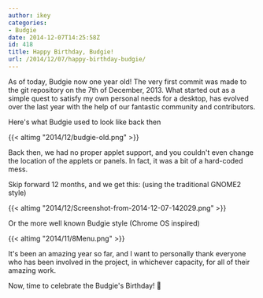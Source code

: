 ```yaml
---
author: ikey
categories:
- Budgie
date: 2014-12-07T14:25:58Z
id: 418
title: Happy Birthday, Budgie!
url: /2014/12/07/happy-birthday-budgie/
---
```


As of today, Budgie now one year old! The very first commit was made to the git repository on the 7th of December, 2013. What started out as a simple quest to satisfy 
my own personal needs for a desktop, has evolved over the last year with the help of our fantastic community and contributors.

Here's what Budgie used to look like back then

{{< altimg "2014/12/budgie-old.png" >}}

Back then, we had no proper applet support, and you couldn't even change the location of the applets or panels. In fact, it was a bit of a hard-coded mess.

Skip forward 12 months, and we get this: (using the traditional GNOME2 style)

{{< altimg "2014/12/Screenshot-from-2014-12-07-142029.png" >}}

Or the more well known Budgie style (Chrome OS inspired)

{{< altimg "2014/11/8Menu.png" >}}

It's been an amazing year so far, and I want to personally thank everyone who has been involved in the project, in whichever capacity, for all of their amazing work.

Now, time to celebrate the Budgie's Birthday! 🙂